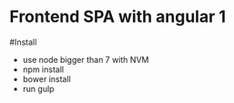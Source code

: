 # Frontend SPA with angular 1

#Install
- use node bigger than 7 with NVM
- npm install
- bower install
- run gulp
